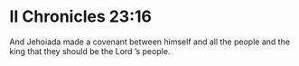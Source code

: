 # II Chronicles 23:16

And Jehoiada made a covenant between himself and all the people and the king that they should be the Lord ’s people.
